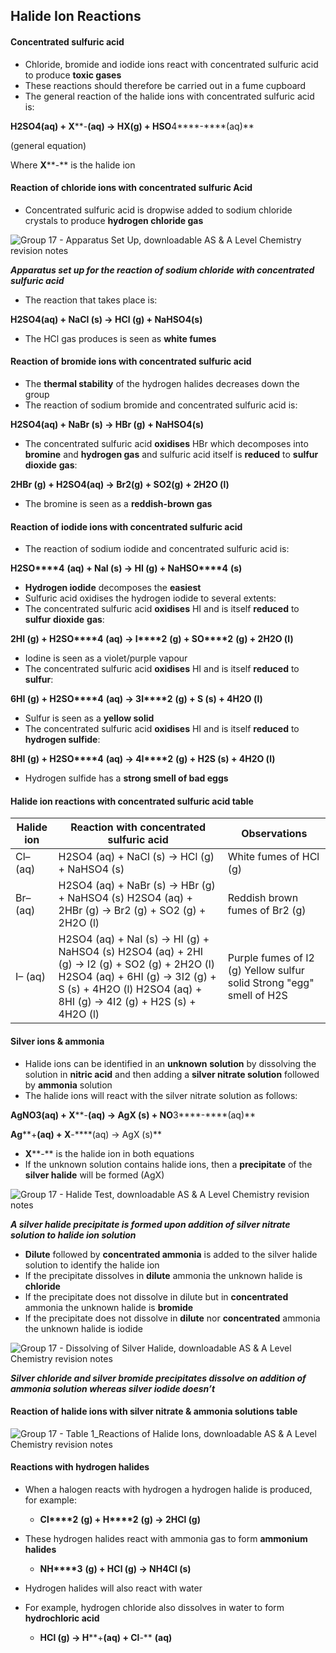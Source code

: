 ## Halide Ion Reactions

#### Concentrated sulfuric acid

* Chloride, bromide and iodide ions react with concentrated sulfuric acid to produce **toxic gases**
* These reactions should therefore be carried out in a fume cupboard
* The general reaction of the halide ions with concentrated sulfuric acid is:

**H****2****SO****4****(aq) + X****-****(aq) → HX(g) + HSO****4****-****(aq)**

(general equation)

Where **X****-** is the halide ion

#### Reaction of chloride ions with concentrated sulfuric Acid

* Concentrated sulfuric acid is dropwise added to sodium chloride crystals to produce **hydrogen chloride gas**

![Group 17 - Apparatus Set Up, downloadable AS & A Level Chemistry revision notes](2.3-Group-17-Apparatus-Set-Up.png)

***Apparatus set up for the reaction of sodium chloride with concentrated sulfuric acid***

* The reaction that takes place is:

**H****2****SO****4****(aq) + NaCl (s) → HCl (g) + NaHSO****4****(s)**

* The HCl gas produces is seen as **white fumes**

#### Reaction of bromide ions with concentrated sulfuric acid

* The **thermal stability** of the hydrogen halides decreases down the group
* The reaction of sodium bromide and concentrated sulfuric acid is:

**H****2****SO****4****(aq) + NaBr (s) → HBr (g) + NaHSO****4****(s)**

* The concentrated sulfuric acid **oxidises** HBr which decomposes into **bromine** and **hydrogen gas** and sulfuric acid itself is **reduced** to **sulfur** **dioxide** **gas**:

**2HBr (g) + H****2****SO****4****(aq) → Br****2****(g) + SO****2****(g) + 2H****2****O (l)**

* The bromine is seen as a **reddish-brown gas**

#### Reaction of iodide ions with concentrated sulfuric acid

* The reaction of sodium iodide and concentrated sulfuric acid is:

**H****2****SO****4** **(aq) + NaI (s) → HI (g) + NaHSO****4** **(s)**

* **Hydrogen iodide** decomposes the **easiest**
* Sulfuric acid oxidises the hydrogen iodide to several extents:
* The concentrated sulfuric acid **oxidises** HI and is itself **reduced** to **sulfur** **dioxide** **gas**:

**2HI (g) + H****2****SO****4** **(aq) → I****2** **(g) + SO****2** **(g) + 2H****2****O (l)**

* Iodine is seen as a violet/purple vapour
* The concentrated sulfuric acid **oxidises** HI and is itself **reduced** to **sulfur**:

**6HI (g) + H****2****SO****4** **(aq) → 3I****2** **(g) + S (s) + 4H****2****O (l)**

* Sulfur is seen as a **yellow solid**
* The concentrated sulfuric acid **oxidises** HI and is itself **reduced** to **hydrogen sulfide**:

**8HI (g) + H****2****SO****4** **(aq) → 4I****2** **(g) + H****2****S (s) + 4H****2****O (l)**

* Hydrogen sulfide has a **strong smell of bad eggs**

#### Halide ion reactions with concentrated sulfuric acid table

| **Halide ion** | **Reaction with concentrated sulfuric acid** | **Observations** |
| --- | --- | --- |
| Cl– (aq) | H2SO4 (aq) + NaCl (s) → HCl (g) + NaHSO4 (s) | White fumes of HCl (g) |
| Br– (aq) | H2SO4 (aq) + NaBr (s) → HBr (g) + NaHSO4 (s)  H2SO4 (aq) + 2HBr (g) → Br2 (g) + SO2 (g) + 2H2O (l) | Reddish brown fumes of Br2 (g) |
| I– (aq) | H2SO4 (aq) + NaI (s) → HI (g) + NaHSO4 (s)  H2SO4 (aq) + 2HI (g) → I2 (g) + SO2 (g) + 2H2O (l)  H2SO4 (aq) + 6HI (g) → 3I2 (g) + S (s) + 4H2O (l)  H2SO4 (aq) + 8HI (g) → 4I2 (g) + H2S (s) + 4H2O (l) | Purple fumes of I2 (g)  Yellow sulfur solid  Strong "egg" smell of H2S |

#### Silver ions & ammonia

* Halide ions can be identified in an **unknown** **solution** by dissolving the solution in **nitric acid** and then adding a **silver nitrate solution** followed by **ammonia** solution
* The halide ions will react with the silver nitrate solution as follows:

**AgNO****3****(aq) + X****-****(aq) → AgX (s) + NO****3****-****(aq)**

**Ag****+****(aq) + X****-****(aq) → AgX (s)**

* **X****-** is the halide ion in both equations
* If the unknown solution contains halide ions, then a **precipitate** of the **silver halide** will be formed (AgX)

![Group 17 - Halide Test, downloadable AS & A Level Chemistry revision notes](2.3-Group-17-Halide-Test.png)

***A silver halide precipitate is formed upon addition of silver nitrate solution to halide ion solution***

* **Dilute** followed by **concentrated ammonia** is added to the silver halide solution to identify the halide ion
* If the precipitate dissolves in **dilute** ammonia the unknown halide is **chloride**
* If the precipitate does not dissolve in dilute but in **concentrated** ammonia the unknown halide is **bromide**
* If the precipitate does not dissolve in **dilute** nor **concentrated** ammonia the unknown halide is iodide

![Group 17 - Dissolving of Silver Halide, downloadable AS & A Level Chemistry revision notes](2.3-Group-17-Dissolving-of-Silver-Halide.png)

***Silver chloride and silver bromide precipitates dissolve on addition of ammonia solution whereas silver iodide doesn’t***

#### Reaction of halide ions with silver nitrate & ammonia solutions table

![Group 17 - Table 1_Reactions of Halide Ions, downloadable AS & A Level Chemistry revision notes](2.3-Group-17-Table-1_Reactions-of-Halide-Ions.png)

#### Reactions with hydrogen halides

* When a halogen reacts with hydrogen a hydrogen halide is produced, for example:

  + **Cl****2** **(g) + H****2** **(g) → 2HCl (g)**
* These hydrogen halides react with ammonia gas to form **ammonium halides**

  + **NH****3** **(g) + HCl (g) → NH****4****Cl (s)**
* Hydrogen halides will also react with water
* For example, hydrogen chloride also dissolves in water to form **hydrochloric acid**

  + **HCl (g) → H****+****(aq) + Cl****-** **(aq)**